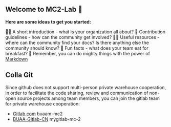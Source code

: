 ## Welcome to MC2-Lab 👋

**Here are some ideas to get you started:**

🙋‍♀️ A short introduction - what is your organization all about?
🌈 Contribution guidelines - how can the community get involved?
👩‍💻 Useful resources - where can the community find your docs? Is there anything else the community should know?
🍿 Fun facts - what does your team eat for breakfast?
🧙 Remember, you can do mighty things with the power of [Markdown](https://docs.github.com/github/writing-on-github/getting-started-with-writing-and-formatting-on-github/basic-writing-and-formatting-syntax)



## Colla Git
Since github does not support multi-person private warehouse cooperation, in order to facilitate the code sharing, review and communication of non-open source projects among team members, you can join the gitlab team for private warehouse cooperation:
- [Gitlab.com](https://gitlab.com/buaa-mc2)  buaam-mc2
- [BUAA-Gitlab-CN](http://43.138.61.103:8081/mygitlab-mc-2)  mygitlab-mc-2
